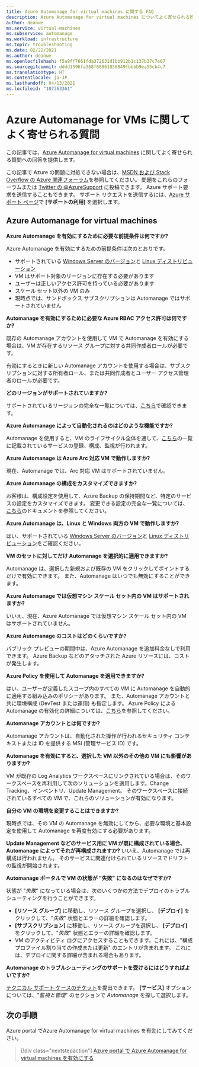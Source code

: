 ```yaml
---
title: Azure Automanage for virtual machines に関する FAQ
description: Azure Automanage for virtual machines についてよく寄せられる質問に回答します。
author: deanwe
ms.service: virtual-machines
ms.subservice: automanage
ms.workload: infrastructure
ms.topic: troubleshooting
ms.date: 02/22/2021
ms.author: deanwe
ms.openlocfilehash: f5a9ff7661fda372631d1bb912b1c137b37c7e07
ms.sourcegitcommit: dddd1596fa368f68861856849fbbbb9ea55cb4c7
ms.translationtype: HT
ms.contentlocale: ja-JP
ms.lasthandoff: 04/13/2021
ms.locfileid: "107363361"
---
```

# <a name="frequently-asked-questions-for-azure-automanage-for-vms"></a>Azure Automanage for VMs に関してよく寄せられる質問

この記事では、[Azure Automanage for virtual machines](automanage-virtual-machines.md) に関してよく寄せられる質問への回答を提供します。

この記事で Azure の問題に対処できない場合は、[MSDN および Stack Overflow の Azure 関連フォーラム](https://azure.microsoft.com/support/forums/)を参照してください。 問題をこれらのフォーラムまたは [Twitter の @AzureSupport](https://twitter.com/AzureSupport) に投稿できます。 Azure サポート要求を送信することもできます。 サポート リクエストを送信するには、[Azure サポート ページ](https://azure.microsoft.com/support/options/)で **[サポートの利用]** を選択します。


## <a name="azure-automanage-for-virtual-machines"></a>Azure Automanage for virtual machines

**Azure Automanage を有効にするために必要な前提条件は何ですか?**

Azure Automanage を有効にするための前提条件は次のとおりです。
- サポートされている [Windows Server のバージョン](automanage-windows-server.md#supported-windows-server-versions)と [Linux ディストリビューション](automanage-linux.md#supported-linux-distributions-and-versions)
- VM はサポート対象のリージョンに存在する必要があります
- ユーザーは正しいアクセス許可を持っている必要があります
- スケール セット以外の VM のみ
- 現時点では、サンドボックス サブスクリプションは Automanage ではサポートされていません

**Automanage を有効にするために必要な Azure RBAC アクセス許可は何ですか?**

既存の Automanage アカウントを使用して VM で Automanage を有効にする場合は、VM が存在するリソース グループに対する共同作成者ロールが必要です。

有効にするときに新しい Automanage アカウントを使用する場合は、サブスクリプションに対する所有者ロール、または共同作成者とユーザー アクセス管理者のロールが必要です。


**どのリージョンがサポートされていますか?**

サポートされているリージョンの完全な一覧については、[こちら](./automanage-virtual-machines.md#supported-regions)で確認できます。


**Azure Automanage によって自動化されるのはどのような機能ですか?**

Automanage を使用すると、VM のライフサイクル全体を通して、[こちら](automanage-virtual-machines.md)の一覧に記載されているサービスの登録、構成、監視が行われます。

**Azure Automanage は Azure Arc 対応 VM で動作しますか?**

現在、Automanage では、Arc 対応 VM はサポートされていません。

**Azure Automanage の構成をカスタマイズできますか?**

お客様は、構成設定を使用して、Azure Backup の保持期間など、特定のサービスの設定をカスタマイズできます。 変更できる設定の完全な一覧については、[こちら](automanage-virtual-machines.md#customizing-an-environment-using-preferences)のドキュメントを参照してください。


**Azure Automanage は、Linux と Windows 両方の VM で動作しますか?**

はい、サポートされている [Windows Server のバージョン](automanage-windows-server.md#supported-windows-server-versions)と [Linux ディストリビューション](automanage-linux.md#supported-linux-distributions-and-versions)をご確認ください。


**VM のセットに対してだけ Automanage を選択的に適用できますか?**

Automanage は、選択した新規および既存の VM をクリックしてポイントするだけで有効にできます。 また、Automanage はいつでも無効にすることができます。


**Azure Automanage では仮想マシン スケール セット内の VM はサポートされますか?**

いいえ、現在、Azure Automanage では仮想マシン スケール セット内の VM はサポートされていません。


**Azure Automanage のコストはどのくらいですか?**

パブリック プレビューの期間中は、Azure Automanage を追加料金なしで利用できます。 Azure Backup などのアタッチされた Azure リソースには、コストが発生します。


**Azure Policy を使用して Automanage を適用できますか?**

はい、ユーザーが定義したスコープ内のすべての VM に Automanage を自動的に適用する組み込みのポリシーがあります。 また、Automanage アカウントと共に環境構成 (DevTest または運用) も指定します。 Azure Policy による Automanage の有効化の詳細については、[こちら](virtual-machines-policy-enable.md)を参照してください。


**Automanage アカウントとは何ですか?**

Automanage アカウントは、自動化された操作が行われるセキュリティ コンテキストまたは ID を提供する MSI (管理サービス ID) です。


**Automanage を有効にすると、選択した VM 以外のその他の VM にも影響がありますか?**

VM が既存の Log Analytics ワークスペースにリンクされている場合は、そのワークスペースを再利用して次のソリューションを適用します。Change Tracking、インベントリ、Update Management。 そのワークスペースに接続されているすべての VM で、これらのソリューションが有効になります。


**自分の VM の環境を変更することはできますか?**

現時点では、その VM の Automanage を無効にしてから、必要な環境と基本設定を使用して Automanage を再度有効にする必要があります。


**Update Management などのサービス用に VM が既に構成されている場合、Automanage によってそれが再構成されますか?**
いいえ、Automanage では再構成は行われません。 そのサービスに関連付けられているリソースでドリフトの監視が開始されます。


**Automanage ポータルで VM の状態が "失敗" になるのはなぜですか?**

状態が "*失敗*" になっている場合は、次のいくつかの方法でデプロイのトラブルシューティングを行うことができます。
* **[リソース グループ]** に移動し、リソース グループを選択し、 **[デプロイ]** をクリックして、"*失敗*" 状態とエラーの詳細を確認します。
* **[サブスクリプション]** に移動し、リソース グループを選択し、 **[デプロイ]** をクリックして、"*失敗*" 状態とエラーの詳細を確認します。
* VM のアクティビティ ログにアクセスすることもできます。これには、"構成プロファイル割り当ての作成または更新" のエントリが含まれます。 これには、デプロイに関する詳細が含まれる場合もあります。

**Automanage のトラブルシューティングのサポートを受けるにはどうすればよいですか?**

[テクニカル サポート ケースのチケット](https://ms.portal.azure.com/#blade/Microsoft_Azure_Support/HelpAndSupportBlade/newsupportrequest)を提出できます。 **[サービス]** オプションについては、"*監視と管理*" のセクションで *Automanage* を探して選択します。


## <a name="next-steps"></a>次の手順

Azure portal でAzure Automanage for virtual machines を有効にしてみてください。

> [!div class="nextstepaction"]
> [Azure portal で Azure Automanage for virtual machines を有効にする](quick-create-virtual-machines-portal.md)